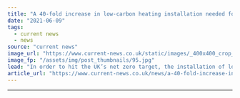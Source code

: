 ```yaml
---
title: "A 40-fold increase in low-carbon heating installation needed for net zero, finds ESC"
date: "2021-06-09"
tags: 
  - current news
  - news
source: "current news"
image_url: "https://www.current-news.co.uk/static/images/_400x400_crop_center-center/Thermostat-PickPik-NC.jpg"
image_fp: "/assets/img/post_thumbnails/95.jpg"
lead: "​In order to hit the UK’s net zero target, the installation of low carbon heating systems needs to increase from 26,000 a year currently to 1.2 million by 2030."
article_url: "https://www.current-news.co.uk/news/a-40-fold-increase-in-low-carbon-heating-installation-is-needed-for-net-zero-finds-esc?utm_source=rss-feeds&utm_medium=rss&utm_campaign=rss"
---
```


---
